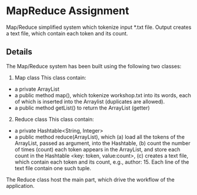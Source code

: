 # MapReduce Assignment
Map/Reduce simplified system which tokenize input *.txt file. Output creates a text file, which contain each token and its count.

## Details
The Map/Reduce system has been built using the following two classes:
1. Map class
This class contain:
- a private ArrayList<String>
- a public method map(), which tokenize  workshop.txt into  its words, each of which is inserted into the Arraylist (duplicates are allowed). 
- a public method getList() to return the ArrayList (getter)

2. Reduce class 
This class contain:
- a private Hashtable<String, Integer>
- a public method reduce(ArrayList<String>), which 
    (a) load all the tokens of the ArrayList, passed as argument, into the Hashtable, 
    (b) count the number of  times (count)  each token appears in the ArrayList, and store each count in the Hashtable <key: token,        value:count>, 
    (c) creates a text file, which contain each token and its count, e.g., author: 15. Each line of the text file contain one such tuple.

The Reduce class host the main part, which drive the workflow of the application.
